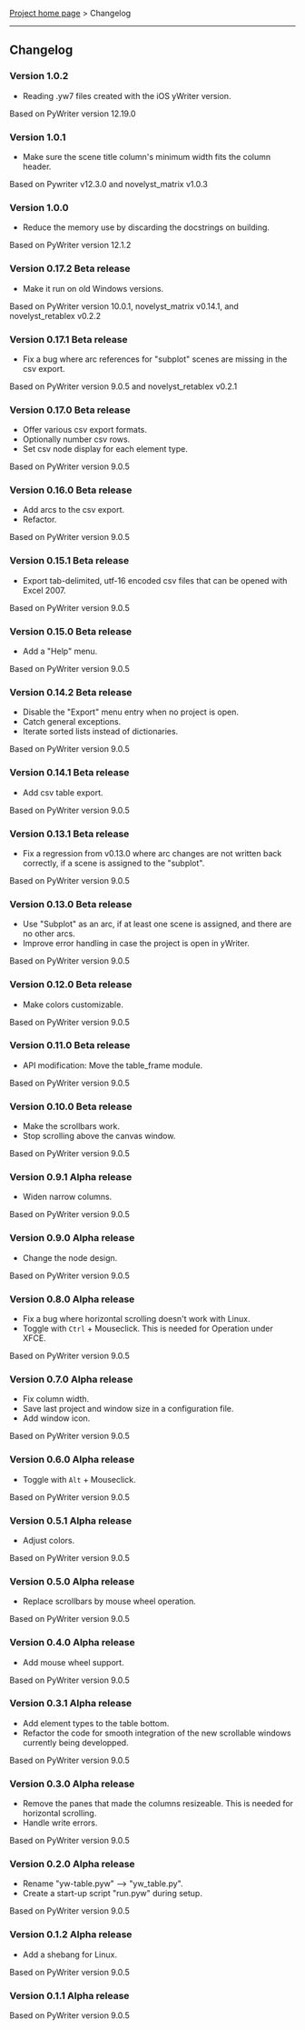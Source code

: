 [Project home page](index) > Changelog

------------------------------------------------------------------------

## Changelog


### Version 1.0.2

- Reading .yw7 files created with the iOS yWriter version.

Based on PyWriter version 12.19.0

### Version 1.0.1

- Make sure the scene title column's minimum width fits the column header.

Based on Pywriter v12.3.0 and novelyst_matrix v1.0.3

### Version 1.0.0

- Reduce the memory use by discarding the docstrings on building.

Based on PyWriter version 12.1.2

### Version 0.17.2 Beta release

- Make it run on old Windows versions.

Based on PyWriter version 10.0.1, novelyst_matrix v0.14.1, and novelyst_retablex v0.2.2

### Version 0.17.1 Beta release

- Fix a bug where arc references for "subplot" scenes are missing in the csv export.

Based on PyWriter version 9.0.5 and novelyst_retablex v0.2.1

### Version 0.17.0 Beta release

- Offer various csv export formats.
- Optionally number csv rows.
- Set csv node display for each element type.

Based on PyWriter version 9.0.5

### Version 0.16.0 Beta release

- Add arcs to the csv export.
- Refactor.

Based on PyWriter version 9.0.5

### Version 0.15.1 Beta release

- Export tab-delimited, utf-16 encoded csv files that can be opened with Excel 2007.

Based on PyWriter version 9.0.5

### Version 0.15.0 Beta release

- Add a "Help" menu.

Based on PyWriter version 9.0.5

### Version 0.14.2 Beta release

- Disable the "Export" menu entry when no project is open. 
- Catch general exceptions.
- Iterate sorted lists instead of dictionaries.

Based on PyWriter version 9.0.5

### Version 0.14.1 Beta release

- Add csv table export.

Based on PyWriter version 9.0.5

### Version 0.13.1 Beta release

- Fix a regression from v0.13.0 where arc changes are not written back correctly, if a scene is assigned to the "subplot".

Based on PyWriter version 9.0.5

### Version 0.13.0 Beta release

- Use "Subplot" as an arc, if at least one scene is assigned, and there are no other arcs.
- Improve error handling in case the project is open in yWriter.

Based on PyWriter version 9.0.5

### Version 0.12.0 Beta release

- Make colors customizable.

Based on PyWriter version 9.0.5

### Version 0.11.0 Beta release

- API modification: Move the table_frame module.

Based on PyWriter version 9.0.5

### Version 0.10.0 Beta release

- Make the scrollbars work.
- Stop scrolling above the canvas window.

Based on PyWriter version 9.0.5

### Version 0.9.1 Alpha release

- Widen narrow columns.

Based on PyWriter version 9.0.5

### Version 0.9.0 Alpha release

- Change the node design.

Based on PyWriter version 9.0.5

### Version 0.8.0 Alpha release

- Fix a bug where horizontal scrolling doesn't work with Linux.
- Toggle with `Ctrl` + Mouseclick. This is needed for Operation under XFCE.

Based on PyWriter version 9.0.5

### Version 0.7.0 Alpha release

- Fix column width. 
- Save last project and window size in a configuration file.
- Add window icon.

Based on PyWriter version 9.0.5

### Version 0.6.0 Alpha release

- Toggle with `Alt` + Mouseclick.

Based on PyWriter version 9.0.5

### Version 0.5.1 Alpha release

- Adjust colors.

Based on PyWriter version 9.0.5

### Version 0.5.0 Alpha release

- Replace scrollbars by mouse wheel operation.

Based on PyWriter version 9.0.5

### Version 0.4.0 Alpha release

- Add mouse wheel support.

Based on PyWriter version 9.0.5

### Version 0.3.1 Alpha release

- Add element types to the table bottom.
- Refactor the code for smooth integration of the new scrollable windows currently being developped.

Based on PyWriter version 9.0.5

### Version 0.3.0 Alpha release

- Remove the panes that made the columns resizeable.
  This is needed for horizontal scrolling.
- Handle write errors.

Based on PyWriter version 9.0.5

### Version 0.2.0 Alpha release

- Rename "yw-table.pyw" --> "yw_table.py".
- Create a start-up script "run.pyw" during setup.

Based on PyWriter version 9.0.5


### Version 0.1.2 Alpha release

- Add a shebang for Linux.

Based on PyWriter version 9.0.5

### Version 0.1.1 Alpha release

Based on PyWriter version 9.0.5

